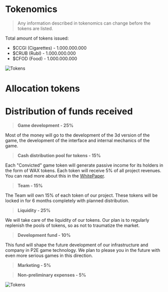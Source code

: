 # Tokenomics
> Any information described in tokenomics can change before the tokens are listed. 

Total amount of tokens issued:
- $CCGI (Cigarettes) - 1.000.000.000 
- $CRUB (Rubl) - 1.000.000.000 
- $CFOD (Food) - 1.000.000.000

![Tokens](https://github.com/verscorp/convicted-site-files/blob/main/images/tokens.svg) 

# Allocation tokens



# Distribution of funds received
>**Game development - 25%**

Most of the money will go to the development of the 3d version of the game, the development of the interface and internal mechanics of the game.

>**Cash distribution pool for tokens - 15%**

Each "Convicted" game token will generate passive income for its holders in the form of WAX tokens. Each token will receive 5% of all project revenues.
You can read more about this in the [WhitePaper](http://161.35.217.137:9000/whitepaper).

>**Team - 15%**

The Team will own 15% of each token of our project. These tokens will be locked in for 6 months completely with planned distribution.

>**Liquidity - 25%**

We will take care of the liquidity of our tokens. Our plan is to regularly replenish the pools of tokens, so as not to traumatize the market.

>**Development fund - 10%**

This fund will shape the future development of our infrastructure and company in P2E game technology. We plan to please you in the future with even more serious games in this direction.

>**Marketing - 5%**

>**Non-preliminary expenses - 5%**

![Tokens](https://github.com/verscorp/convicted-site-files/blob/main/images/funds.png) 
